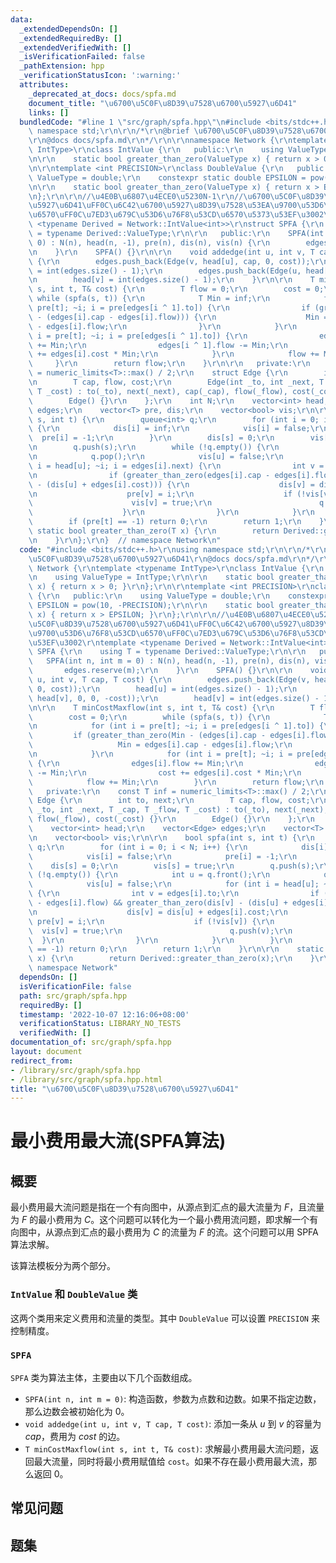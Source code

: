 ```yaml
---
data:
  _extendedDependsOn: []
  _extendedRequiredBy: []
  _extendedVerifiedWith: []
  _isVerificationFailed: false
  _pathExtension: hpp
  _verificationStatusIcon: ':warning:'
  attributes:
    _deprecated_at_docs: docs/spfa.md
    document_title: "\u6700\u5C0F\u8D39\u7528\u6700\u5927\u6D41"
    links: []
  bundledCode: "#line 1 \"src/graph/spfa.hpp\"\n#include <bits/stdc++.h>\r\nusing\
    \ namespace std;\r\n\r\n/*\r\n@brief \u6700\u5C0F\u8D39\u7528\u6700\u5927\u6D41\
    \r\n@docs docs/spfa.md\r\n*/\r\n\r\nnamespace Network {\r\ntemplate <typename\
    \ IntType>\r\nclass IntValue {\r\n   public:\r\n    using ValueType = IntType;\r\
    \n\r\n    static bool greater_than_zero(ValueType x) { return x > 0; }\r\n};\r\
    \n\r\ntemplate <int PRECISION>\r\nclass DoubleValue {\r\n   public:\r\n    using\
    \ ValueType = double;\r\n    constexpr static double EPSILON = pow(10, -PRECISION);\r\
    \n\r\n    static bool greater_than_zero(ValueType x) { return x > EPSILON; }\r\
    \n};\r\n\r\n//\u4E0B\u6807\u4ECE0\u5230N-1\r\n//\u6700\u5C0F\u8D39\u7528\u6700\
    \u5927\u6D41\uFF0C\u6C42\u6700\u5927\u8D39\u7528\u53EA\u9700\u53D6\u76F8\u53CD\
    \u6570\uFF0C\u7ED3\u679C\u53D6\u76F8\u53CD\u6570\u5373\u53EF\u3002\r\ntemplate\
    \ <typename Derived = Network::IntValue<int>>\r\nstruct SPFA {\r\n    using T\
    \ = typename Derived::ValueType;\r\n\r\n   public:\r\n    SPFA(int n, int m =\
    \ 0) : N(n), head(n, -1), pre(n), dis(n), vis(n) {\r\n        edges.reserve(m);\r\
    \n    }\r\n    SPFA() {}\r\n\r\n    void addedge(int u, int v, T cap, T cost)\
    \ {\r\n        edges.push_back(Edge(v, head[u], cap, 0, cost));\r\n        head[u]\
    \ = int(edges.size() - 1);\r\n        edges.push_back(Edge(u, head[v], 0, 0, -cost));\r\
    \n        head[v] = int(edges.size() - 1);\r\n    }\r\n\r\n    T minCostMaxflow(int\
    \ s, int t, T& cost) {\r\n        T flow = 0;\r\n        cost = 0;\r\n       \
    \ while (spfa(s, t)) {\r\n            T Min = inf;\r\n            for (int i =\
    \ pre[t]; ~i; i = pre[edges[i ^ 1].to]) {\r\n                if (greater_than_zero(Min\
    \ - (edges[i].cap - edges[i].flow))) {\r\n                    Min = edges[i].cap\
    \ - edges[i].flow;\r\n                }\r\n            }\r\n            for (int\
    \ i = pre[t]; ~i; i = pre[edges[i ^ 1].to]) {\r\n                edges[i].flow\
    \ += Min;\r\n                edges[i ^ 1].flow -= Min;\r\n                cost\
    \ += edges[i].cost * Min;\r\n            }\r\n            flow += Min;\r\n   \
    \     }\r\n        return flow;\r\n    }\r\n\r\n   private:\r\n    const T inf\
    \ = numeric_limits<T>::max() / 2;\r\n    struct Edge {\r\n        int to, next;\r\
    \n        T cap, flow, cost;\r\n        Edge(int _to, int _next, T _cap, T _flow,\
    \ T _cost) : to(_to), next(_next), cap(_cap), flow(_flow), cost(_cost) {}\r\n\
    \        Edge() {}\r\n    };\r\n    int N;\r\n    vector<int> head;\r\n    vector<Edge>\
    \ edges;\r\n    vector<T> pre, dis;\r\n    vector<bool> vis;\r\n\r\n    bool spfa(int\
    \ s, int t) {\r\n        queue<int> q;\r\n        for (int i = 0; i < N; i++)\
    \ {\r\n            dis[i] = inf;\r\n            vis[i] = false;\r\n          \
    \  pre[i] = -1;\r\n        }\r\n        dis[s] = 0;\r\n        vis[s] = true;\r\
    \n        q.push(s);\r\n        while (!q.empty()) {\r\n            int u = q.front();\r\
    \n            q.pop();\r\n            vis[u] = false;\r\n            for (int\
    \ i = head[u]; ~i; i = edges[i].next) {\r\n                int v = edges[i].to;\r\
    \n                if (greater_than_zero(edges[i].cap - edges[i].flow) && greater_than_zero(dis[v]\
    \ - (dis[u] + edges[i].cost))) {\r\n                    dis[v] = dis[u] + edges[i].cost;\r\
    \n                    pre[v] = i;\r\n                    if (!vis[v]) {\r\n  \
    \                      vis[v] = true;\r\n                        q.push(v);\r\n\
    \                    }\r\n                }\r\n            }\r\n        }\r\n\
    \        if (pre[t] == -1) return 0;\r\n        return 1;\r\n    }\r\n\r\n   \
    \ static bool greater_than_zero(T x) {\r\n        return Derived::greater_than_zero(x);\r\
    \n    }\r\n};\r\n}  // namespace Network\n"
  code: "#include <bits/stdc++.h>\r\nusing namespace std;\r\n\r\n/*\r\n@brief \u6700\
    \u5C0F\u8D39\u7528\u6700\u5927\u6D41\r\n@docs docs/spfa.md\r\n*/\r\n\r\nnamespace\
    \ Network {\r\ntemplate <typename IntType>\r\nclass IntValue {\r\n   public:\r\
    \n    using ValueType = IntType;\r\n\r\n    static bool greater_than_zero(ValueType\
    \ x) { return x > 0; }\r\n};\r\n\r\ntemplate <int PRECISION>\r\nclass DoubleValue\
    \ {\r\n   public:\r\n    using ValueType = double;\r\n    constexpr static double\
    \ EPSILON = pow(10, -PRECISION);\r\n\r\n    static bool greater_than_zero(ValueType\
    \ x) { return x > EPSILON; }\r\n};\r\n\r\n//\u4E0B\u6807\u4ECE0\u5230N-1\r\n//\u6700\
    \u5C0F\u8D39\u7528\u6700\u5927\u6D41\uFF0C\u6C42\u6700\u5927\u8D39\u7528\u53EA\
    \u9700\u53D6\u76F8\u53CD\u6570\uFF0C\u7ED3\u679C\u53D6\u76F8\u53CD\u6570\u5373\
    \u53EF\u3002\r\ntemplate <typename Derived = Network::IntValue<int>>\r\nstruct\
    \ SPFA {\r\n    using T = typename Derived::ValueType;\r\n\r\n   public:\r\n \
    \   SPFA(int n, int m = 0) : N(n), head(n, -1), pre(n), dis(n), vis(n) {\r\n \
    \       edges.reserve(m);\r\n    }\r\n    SPFA() {}\r\n\r\n    void addedge(int\
    \ u, int v, T cap, T cost) {\r\n        edges.push_back(Edge(v, head[u], cap,\
    \ 0, cost));\r\n        head[u] = int(edges.size() - 1);\r\n        edges.push_back(Edge(u,\
    \ head[v], 0, 0, -cost));\r\n        head[v] = int(edges.size() - 1);\r\n    }\r\
    \n\r\n    T minCostMaxflow(int s, int t, T& cost) {\r\n        T flow = 0;\r\n\
    \        cost = 0;\r\n        while (spfa(s, t)) {\r\n            T Min = inf;\r\
    \n            for (int i = pre[t]; ~i; i = pre[edges[i ^ 1].to]) {\r\n       \
    \         if (greater_than_zero(Min - (edges[i].cap - edges[i].flow))) {\r\n \
    \                   Min = edges[i].cap - edges[i].flow;\r\n                }\r\
    \n            }\r\n            for (int i = pre[t]; ~i; i = pre[edges[i ^ 1].to])\
    \ {\r\n                edges[i].flow += Min;\r\n                edges[i ^ 1].flow\
    \ -= Min;\r\n                cost += edges[i].cost * Min;\r\n            }\r\n\
    \            flow += Min;\r\n        }\r\n        return flow;\r\n    }\r\n\r\n\
    \   private:\r\n    const T inf = numeric_limits<T>::max() / 2;\r\n    struct\
    \ Edge {\r\n        int to, next;\r\n        T cap, flow, cost;\r\n        Edge(int\
    \ _to, int _next, T _cap, T _flow, T _cost) : to(_to), next(_next), cap(_cap),\
    \ flow(_flow), cost(_cost) {}\r\n        Edge() {}\r\n    };\r\n    int N;\r\n\
    \    vector<int> head;\r\n    vector<Edge> edges;\r\n    vector<T> pre, dis;\r\
    \n    vector<bool> vis;\r\n\r\n    bool spfa(int s, int t) {\r\n        queue<int>\
    \ q;\r\n        for (int i = 0; i < N; i++) {\r\n            dis[i] = inf;\r\n\
    \            vis[i] = false;\r\n            pre[i] = -1;\r\n        }\r\n    \
    \    dis[s] = 0;\r\n        vis[s] = true;\r\n        q.push(s);\r\n        while\
    \ (!q.empty()) {\r\n            int u = q.front();\r\n            q.pop();\r\n\
    \            vis[u] = false;\r\n            for (int i = head[u]; ~i; i = edges[i].next)\
    \ {\r\n                int v = edges[i].to;\r\n                if (greater_than_zero(edges[i].cap\
    \ - edges[i].flow) && greater_than_zero(dis[v] - (dis[u] + edges[i].cost))) {\r\
    \n                    dis[v] = dis[u] + edges[i].cost;\r\n                   \
    \ pre[v] = i;\r\n                    if (!vis[v]) {\r\n                      \
    \  vis[v] = true;\r\n                        q.push(v);\r\n                  \
    \  }\r\n                }\r\n            }\r\n        }\r\n        if (pre[t]\
    \ == -1) return 0;\r\n        return 1;\r\n    }\r\n\r\n    static bool greater_than_zero(T\
    \ x) {\r\n        return Derived::greater_than_zero(x);\r\n    }\r\n};\r\n}  //\
    \ namespace Network"
  dependsOn: []
  isVerificationFile: false
  path: src/graph/spfa.hpp
  requiredBy: []
  timestamp: '2022-10-07 12:16:06+08:00'
  verificationStatus: LIBRARY_NO_TESTS
  verifiedWith: []
documentation_of: src/graph/spfa.hpp
layout: document
redirect_from:
- /library/src/graph/spfa.hpp
- /library/src/graph/spfa.hpp.html
title: "\u6700\u5C0F\u8D39\u7528\u6700\u5927\u6D41"
---
```

# 最小费用最大流(SPFA算法)

## 概要
最小费用最大流问题是指在一个有向图中，从源点到汇点的最大流量为 $F$，且流量为 $F$ 的最小费用为 $C$。这个问题可以转化为一个最小费用流问题，即求解一个有向图中，从源点到汇点的最小费用为 $C$ 的流量为 $F$ 的流。这个问题可以用 SPFA 算法求解。

该算法模板分为两个部分。
### `IntValue` 和 `DoubleValue` 类
这两个类用来定义费用和流量的类型。其中 `DoubleValue` 可以设置 `PRECISION` 来控制精度。

### `SPFA`
`SPFA` 类为算法主体，主要由以下几个函数组成。
- `SPFA(int n, int m = 0)`: 构造函数，参数为点数和边数。如果不指定边数，那么边数会被初始化为 $0$。
- `void addedge(int u, int v, T cap, T cost)`: 添加一条从 $u$ 到 $v$ 的容量为 $cap$，费用为 $cost$ 的边。
- `T minCostMaxflow(int s, int t, T& cost)`: 求解最小费用最大流问题，返回最大流量，同时将最小费用赋值给 `cost`。如果不存在最小费用最大流，那么返回 $0$。

## 常见问题

## 题集
